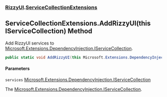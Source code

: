 ### [RizzyUI](RizzyUI 'RizzyUI').[ServiceCollectionExtensions](RizzyUI.ServiceCollectionExtensions 'RizzyUI.ServiceCollectionExtensions')

## ServiceCollectionExtensions.AddRizzyUI(this IServiceCollection) Method

Add RizzyUI services to [Microsoft.Extensions.DependencyInjection.IServiceCollection](https://docs.microsoft.com/en-us/dotnet/api/Microsoft.Extensions.DependencyInjection.IServiceCollection 'Microsoft.Extensions.DependencyInjection.IServiceCollection').

```csharp
public static void AddRizzyUI(this Microsoft.Extensions.DependencyInjection.IServiceCollection services);
```
#### Parameters

<a name='RizzyUI.ServiceCollectionExtensions.AddRizzyUI(thisMicrosoft.Extensions.DependencyInjection.IServiceCollection).services'></a>

`services` [Microsoft.Extensions.DependencyInjection.IServiceCollection](https://docs.microsoft.com/en-us/dotnet/api/Microsoft.Extensions.DependencyInjection.IServiceCollection 'Microsoft.Extensions.DependencyInjection.IServiceCollection')

The [Microsoft.Extensions.DependencyInjection.IServiceCollection](https://docs.microsoft.com/en-us/dotnet/api/Microsoft.Extensions.DependencyInjection.IServiceCollection 'Microsoft.Extensions.DependencyInjection.IServiceCollection').